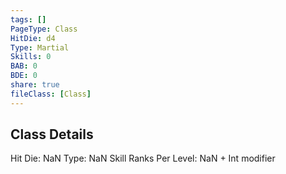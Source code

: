 ```yaml
---
tags: []
PageType: Class
HitDie: d4
Type: Martial
Skills: 0
BAB: 0
BDE: 0
share: true
fileClass: [Class]
---
```


## Class Details
Hit Die:  NaN
Type: NaN
Skill Ranks Per Level: NaN + Int modifier

